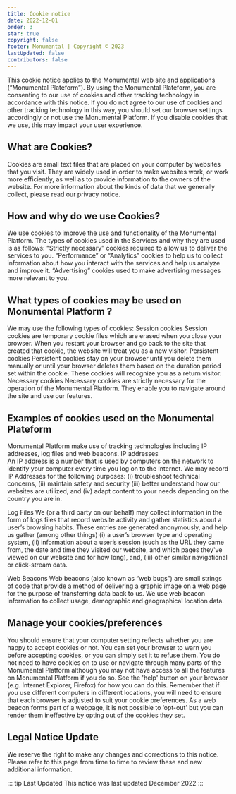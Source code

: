 ```yaml
---
title: Cookie notice
date: 2022-12-01
order: 3
star: true
copyright: false
footer: Monumental | Copyright © 2023
lastUpdated: false
contributors: false
---
```


This cookie notice applies to the Monumental web site and applications (“Monumental Plateform”). 
By using the Monumental Plateform, you are consenting to our use of cookies and other tracking technology in accordance with this notice. If you do not agree to our use of cookies and other tracking technology in this way, you should set our browser settings accordingly or not use the Monumental Platform. If you disable cookies that we use, this may impact your user experience.
## What are Cookies?
Cookies are small text files that are placed on your computer by websites that you visit. They are widely used in order to make websites work, or work more efficiently, as well as to provide information to the owners of the website. 
For more information about the kinds of data that we generally collect, please read our privacy notice. 

## How and why do we use Cookies? 
We use cookies to improve the use and functionality of the Monumental Platform.
The types of cookies used in the Services and why they are used is as follows: 
“Strictly necessary” cookies required to allow us to deliver the services to you. 
“Performance” or “Analytics” cookies to help us to collect information about how you  interact with the services and help us analyze and improve it. 
“Advertising” cookies used to make advertising messages more relevant to you.

## What types of cookies may be used on Monumental Platform ?
We may use the following types of cookies: 
Session cookies 
Session cookies are temporary cookie files which are erased when you close your browser. When you restart your browser and go back to the site that created that cookie, the website will treat you as a new visitor.
Persistent cookies 
Persistent cookies stay on your browser until you delete them manually or until your browser deletes them based on the duration period set within the cookie. These cookies will recognize you as a return visitor.
Necessary cookies
Necessary cookies are strictly necessary for the operation of the Monumental Platform. They enable you to navigate around the site and use our features. 

## Examples of cookies used on the Monumental Plateform
Monumental Platform make use of tracking technologies including IP addresses, log files and web beacons. 
IP addresses	
An IP address is a number that is used by computers on the network to identify your computer every time you log on to the Internet. We may record IP Addresses for the following purposes:
(i) troubleshoot technical concerns, (ii) maintain safety and security (iii) better understand how our websites are utilized, and (iv) adapt content to your needs depending on the country you are in. 

Log Files 
We (or a third party on our behalf) may collect information in the form of logs files that record website activity and gather statistics about a user’s browsing habits. These entries are generated anonymously, and help us gather (among other things) (i) a user’s browser type and operating system, (ii) information about a user’s session (such as the URL they came from, the date and time they visited our website, and which pages they've viewed on our website and for how long), and, (iii) other similar navigational or click-stream data. 

Web Beacons 
Web beacons (also known as “web bugs”) are small strings of code that provide a method of delivering a graphic image on a web page for the purpose of transferring data back to us. We use web beacon information to collect usage, demographic and geographical location data.

## Manage your cookies/preferences
You should ensure that your computer setting reflects whether you are happy to accept cookies or not. You can set your browser to warn you before accepting cookies, or you can simply set it to refuse them. You do not need to have cookies on to use or navigate through many parts of the Monumental Platform although you may not have access to all the features on Monumental Platform if you do so. See the 'help' button on your browser (e.g. Internet Explorer, Firefox) for how you can do this. Remember that if you use different computers in different locations, you will need to ensure that each browser is adjusted to suit your cookie preferences. 
As a web beacon forms part of a webpage, it is not possible to ‘opt-out’ but you can render them ineffective by opting out of the cookies they set.
## Legal Notice Update
We reserve the right to make any changes and corrections to this notice. Please refer to this page from time to time to review these and new additional information.
    
::: tip Last Updated
This notice was last updated December 2022 
::: 
